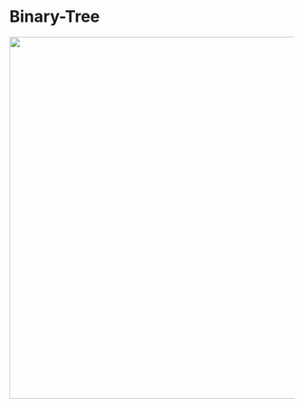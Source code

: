 # Binary-Tree

<img src="https://user-images.githubusercontent.com/112777366/201384640-a4c0a30e-e177-4b48-b628-a3ed29c50ff7.png" width="640" height="640">

